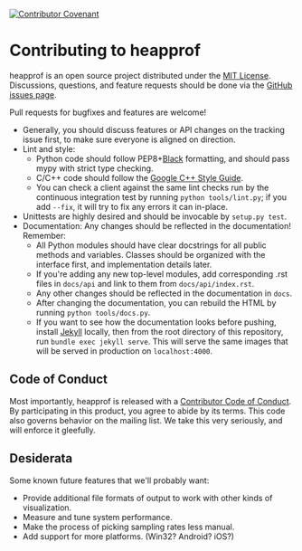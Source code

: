 [![Contributor Covenant](https://img.shields.io/badge/Contributor%20Covenant-v1.4%20adopted-ff69b4.svg)](code_of_conduct.md)

# Contributing to heapprof

heapprof is an open source project distributed under the [MIT License](license.md). Discussions,
questions, and feature requests should be done via the
[GitHub issues page](https://github.com/humu-com/heapprof/issues).

Pull requests for bugfixes and features are welcome!

* Generally, you should discuss features or API changes on the tracking issue first, to make sure
  everyone is aligned on direction.
* Lint and style:
  - Python code should follow PEP8+[Black](https://github.com/python/black)
  formatting, and should pass mypy with strict type checking.
  - C/C++ code should follow the
    [Google C++ Style Guide](https://google.github.io/styleguide/cppguide.html).
  - You can check a client against the same lint checks run by the continuous integration test by
    running `python tools/lint.py`; if you add `--fix`, it will try to fix any errors it can
    in-place.
* Unittests are highly desired and should be invocable by `setup.py test`.
* Documentation: Any changes should be reflected in the documentation! Remember:
  - All Python modules should have clear docstrings for all public methods and variables. Classes
      should be organized with the interface first, and implementation details later.
  - If you're adding any new top-level modules, add corresponding .rst files in `docs/api` and link
      to them from `docs/api/index.rst`.
  - Any other changes should be reflected in the documentation in `docs`.
  - After changing the documentation, you can rebuild the HTML by running `python tools/docs.py`.
  - If you want to see how the documentation looks before pushing, install
      [Jekyll](https://jekyllrb.com/docs/installation/) locally, then from the root directory of
      this repository, run `bundle exec jekyll serve`. This will serve the same images that will be
      served in production on `localhost:4000`.

## Code of Conduct

Most importantly, heapprof is released with a [Contributor Code of Conduct](code_of_conduct.md). By
participating in this product, you agree to abide by its terms. This code also governs behavior on
the mailing list. We take this very seriously, and will enforce it gleefully.

## Desiderata

Some known future features that we'll probably want:

* Provide additional file formats of output to work with other kinds of visualization.
* Measure and tune system performance.
* Make the process of picking sampling rates less manual.
* Add support for more platforms. (Win32? Android? iOS?)
